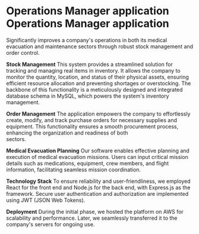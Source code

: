 
# Operations Manager application Operations Manager application

Significantly improves a company's operations in both its medical evacuation and maintenance sectors through robust stock management and order control.

**Stock Management** 
    This system provides a streamlined solution for tracking and managing real items in inventory. It allows the company to monitor the quantity, location, and status of their physical assets, ensuring efficient resource allocation and preventing        shortages or overstocking. The backbone of this functionality is a meticulously designed and integrated database schema in MySQL, which powers the system's inventory management.

**Order Management** 
    The application empowers the company to effortlessly create, modify, and track purchase orders for necessary supplies and equipment. This functionality ensures a smooth procurement process, enhancing the organization and readiness of both     
    sectors.

**Medical Evacuation Planning** 
    Our software enables effective planning and execution of medical evacuation missions. Users can input critical mission details such as medications, equipment, crew members, and flight information, facilitating seamless mission coordination.

**Technology Stack** 
    To ensure reliability and user-friendliness, we employed React for the front end and Node.js for the back end, with Express.js as the framework. Secure user authentication and authorization are implemented using JWT (JSON Web Tokens).

**Deployment** 
    During the initial phase, we hosted the platform on AWS for scalability and performance. Later, we seamlessly transferred it to the company's servers for ongoing use.


